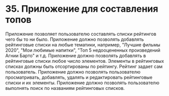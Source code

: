 # 35. Приложение для составления топов
    
Приложение позволяет пользователю составлять списки рейтингов чего бы то ни было.
Приложение должно позволять добавлять рейтинговые списки на любые тематики, например, "Лучшие фильмы 2020", "Мои любимые напитки", "Топ 5 недооцененных произведений Агнии Барто" и т.д.
Приложение должно позволять добавлять в рейтинговые списки любое число элементов. Элементы в рейтинговых списках должны быть отсортированы по рейтингу. Рейтинг задает сам пользователь.
Приложение должно позволять пользователю просматривать, добавлять, удалять и редактировать рейтинговые списки и их элементы. Приложение должно позволять пользователю выполнять поиск по названиям рейтинговых списков.